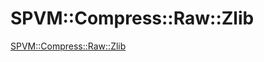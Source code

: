 # SPVM::Compress::Raw::Zlib

<a href="https://metacpan.org/pod/SPVM::Compress::Raw::Zlib">SPVM::Compress::Raw::Zlib</a>

